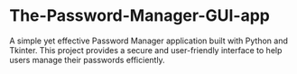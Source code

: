 # The-Password-Manager-GUI-app
A simple yet effective Password Manager application built with Python and Tkinter. This project provides a secure and user-friendly interface to help users manage their passwords efficiently.
